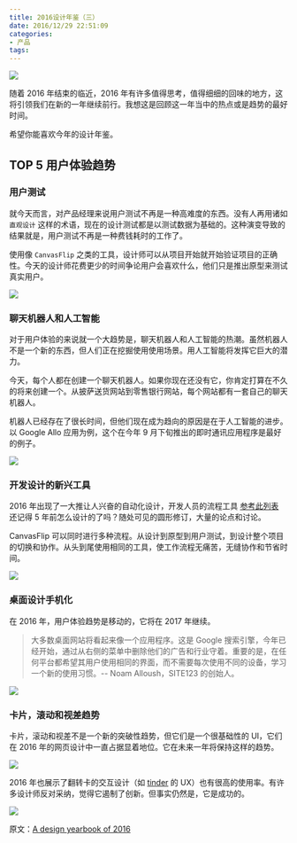 ```yaml
---
title: 2016设计年鉴（三）
date: 2016/12/29 22:51:09
categories:
- 产品
tags:
---
```


![](http://pics.naaln.com/blog/2019-01-14-032327.jpg-basicBlog)

随着 2016 年结束的临近，2016 年有许多值得思考，值得细细的回味的地方，这将引领我们在新的一年继续前行。我想这是回顾这一年当中的热点或是趋势的最好时间。

希望你能喜欢今年的设计年鉴。

## TOP 5 用户体验趋势

### 用户测试

就今天而言，对产品经理来说用户测试不再是一种高难度的东西。没有人再用诸如 `直观设计` 这样的术语，现在的设计测试都是以测试数据为基础的。这种演变导致的结果就是，用户测试不再是一种费钱耗时的工作了。

使用像 `CanvasFlip` 之类的工具，设计师可以从项目开始就开始验证项目的正确性。今天的设计师花费更少的时间争论用户会喜欢什么，他们只是推出原型来测试真实用户。

![](http://pics.naaln.com/blog/2019-01-14-032328.jpg-basicBlog)

### 聊天机器人和人工智能

对于用户体验的来说就一个大趋势是，聊天机器人和人工智能的热潮。虽然机器人不是一个新的东西，但人们正在挖掘使用使用场景。用人工智能将发挥它巨大的潜力。

今天，每个人都在创建一个聊天机器人。如果你现在还没有它，你肯定打算在不久的将来创建一个。从披萨送货网站到零售银行网站，每个网站都有一套自己的聊天机器人。

机器人已经存在了很长时间，但他们现在成为趋向的原因是在于人工智能的进步。以 Google Allo 应用为例，这个在今年 9 月下旬推出的即时通讯应用程序是最好的例子。

![](http://pics.naaln.com/blog/2019-01-14-032333.jpg-basicBlog)

### 开发设计的新兴工具

2016 年出现了一大推让人兴奋的自动化设计，开发人员的流程工具 [参考此列表](http://www.creativebloq.com/inspiration/the-6-best-new-ux-tools-of-2016) 还记得 5 年前怎么设计的了吗？随处可见的圆形修订，大量的论点和讨论。

CanvasFlip 可以同时进行多种流程。从设计到原型到用户测试，到设计整个项目的切换和协作。从头到尾使用相同的工具，使工作流程无痛苦，无缝协作和节省时间。

![](http://pics.naaln.com/blog/2019-01-14-32334.jpg-basicBlog)

### 桌面设计手机化

在 2016 年，用户体验趋势是移动的，它将在 2017 年继续。

> 大多数桌面网站将看起来像一个应用程序。这是 Google 搜索引擎，今年已经开始，通过从右侧的菜单中删除他们的广告和行业守着。重要的是，在任何平台都希望其用户使用相同的界面，而不需要每次使用不同的设备，学习一个新的使用习惯。-- Noam Alloush，SITE123 的创始人。

![](http://pics.naaln.com/blog/2019-01-14-032334.jpg-basicBlog)

### 卡片，滚动和视差趋势

卡片，滚动和视差不是一个新的突破性趋势，但它们是一个很基础性的 UI，它们在 2016 年的网页设计中一直占据显着地位。它在未来一年将保持这样的趋势。

![](http://pics.naaln.com/blog/2019-01-14-032336.jpg-basicBlog)

2016 年也展示了翻转卡的交互设计（如 [tinder](https://www.gotinder.com/) 的 UX）也有很高的使用率。有许多设计师反对采纳，觉得它遏制了创新。但事实仍然是，它是成功的。

![](http://pics.naaln.com/blog/2019-01-14-032338.jpg-basicBlog)

原文：[A design yearbook of 2016](https://uxplanet.org/a-design-yearbook-of-2016-22ff9c81bd8#.avxmvxojr)
